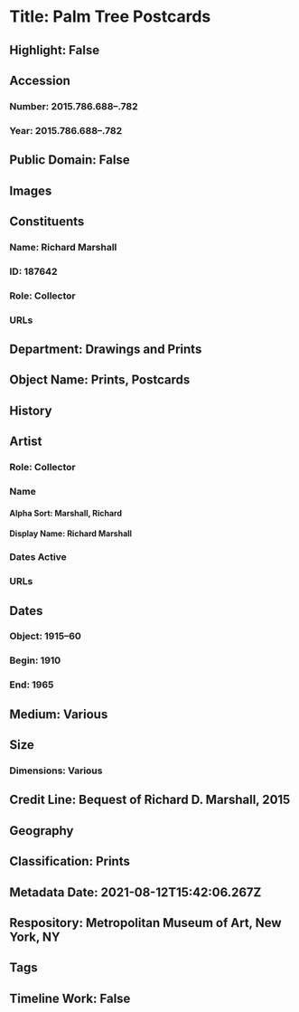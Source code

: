 # Title: Palm Tree Postcards
## Highlight: False
## Accession
### Number: 2015.786.688–.782
### Year: 2015.786.688–.782
## Public Domain: False
## Images
## Constituents
### Name: Richard Marshall
### ID: 187642
### Role: Collector
### URLs
## Department: Drawings and Prints
## Object Name: Prints, Postcards
## History
## Artist
### Role: Collector
### Name
#### Alpha Sort: Marshall, Richard
#### Display Name: Richard Marshall
### Dates Active
### URLs
## Dates
### Object: 1915–60
### Begin: 1910
### End: 1965
## Medium: Various
## Size
### Dimensions: Various
## Credit Line: Bequest of Richard D. Marshall, 2015
## Geography
## Classification: Prints
## Metadata Date: 2021-08-12T15:42:06.267Z
## Respository: Metropolitan Museum of Art, New York, NY
## Tags
## Timeline Work: False